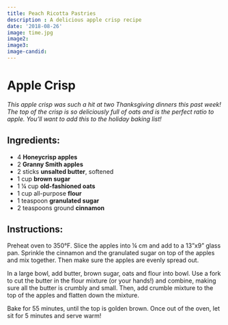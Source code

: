 ```yaml
---
title: Peach Ricotta Pastries
description : A delicious apple crisp recipe
date: '2018-08-26'
image: time.jpg
image2:
image3:
image-candid:
---
```


# Apple Crisp

*This apple crisp was such a hit at two Thanksgiving dinners this past week! The top of the crisp is so deliciously full of oats and is the perfect ratio to apple. You’ll want to add this to the holiday baking list!*

## Ingredients:
- 4 **Honeycrisp apples**
- 2 **Granny Smith apples**
- 2 sticks **unsalted butter**, softened 
- 1 cup **brown sugar**
- 1 ¼ cup **old-fashioned oats**
- 1 cup all-purpose **flour**
- 1 teaspoon **granulated sugar**
- 2 teaspoons ground **cinnamon**

## Instructions:
Preheat oven to 350°F. Slice the apples into ¼ cm and add to a 13”x9” glass pan. Sprinkle the cinnamon and the granulated sugar on top of the apples and mix together. Then make sure the apples are evenly spread out.

In a large bowl, add butter, brown sugar, oats and flour into bowl.  Use a fork to cut the butter in the flour mixture (or your hands!) and combine, making sure all the butter is crumbly and small. Then, add crumble mixture to the top of the apples and flatten down the mixture. 

Bake for 55 minutes, until the top is golden brown. Once out of the oven, let sit for 5 minutes and serve warm!

